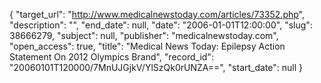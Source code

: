 {
  "target_url": "http://www.medicalnewstoday.com/articles/73352.php", 
  "description": "", 
  "end_date": null, 
  "date": "2006-01-01T12:00:00", 
  "slug": 38666279, 
  "subject": null, 
  "publisher": "medicalnewstoday.com", 
  "open_access": true, 
  "title": "Medical News Today: Epilepsy Action Statement On 2012 Olympics Brand", 
  "record_id": "20060101T120000/7MnUJGjkV/YlSzQk0rUNZA==", 
  "start_date": null
}

